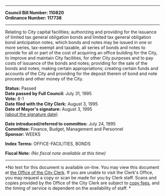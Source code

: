 * * * * *  
  
**Council Bill Number: [](#h0)[](#h2)110820**   
**Ordinance Number: 117738**  
  
* * * * *  
  
Relating to City capital facilities; authorizing and providing for the issuance of limited tax general obligation bonds and limited tax general obligation bond anticipation notes, which bonds and notes may be issued in one or more series, tax-exempt and taxable, all series of bonds and notes to provide for all or part of the cost of acquiring an office building for the City, to improve and maintain City facilities, for other City purposes and to pay costs of issuance of the bonds and notes; providing for the sale of the bonds and notes; making certain appropriations; creating certain funds and accounts of the City and providing for the deposit therein of bond and note proceeds and other money of the City.  
  
**Status:** Passed   
**Date passed by Full Council:** July 31, 1995   
**Vote:** 8-1   
**Date filed with the City Clerk:** August 3, 1995   
**Date of Mayor's signature:** August 3, 1995   
[(about the signature date)](/~public/approvaldate.htm)   
  
  
**Date introduced/referred to committee:** July 24, 1995   
**Committee:** Finance, Budget, Management and Personnel   
**Sponsor:** WEEKS   
  
**Index Terms:** OFFICE-FACILITIES, BONDS  
  
**Fiscal Note:** *(No fiscal note available at this time)*  
  
* * * * *  
  
*No text for this document is available on-line. You may view this document at [the Office of the City Clerk](http://www.seattle.gov/leg/clerk/contactUs.htm). If you are unable to visit the Clerk's Office, you may request a copy or scan be made for you by Clerk staff. Scans and copies provided by the Office of the City Clerk are subject to [copy fees](http://clerk.seattle.gov/~public/clerkfees.htm), and the timing of service is dependent on the availability of staff. *  
  
  
